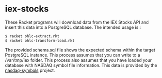 # iex-stocks
These Racket programs will download data from the IEX Stocks API and insert this data into a PostgreSQL database. The intended usage is :

```bash
$ racket ohlc-extract.rkt
$ racket ohlc-transform-load.rkt
```

The provided schema.sql file shows the expected schema within the target PostgreSQL instance. This process assumes that you can write to a /var/tmp/iex folder. This process also assumes that you have loaded your database with NASDAQ symbol file information. This data is provided by the [nasdaq-symbols](https://github.com/evdubs/nasdaq-symbols) project.
